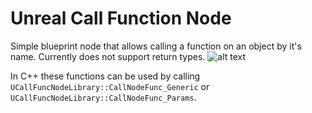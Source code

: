 # Unreal Call Function Node

Simple blueprint node that allows calling a function on an object by it's name. Currently does not support return types.
![alt text](https://raw.githubusercontent.com/willwhite99/ResourcesRepo/main/CallFuncExample.png?token=ACFH4PW3CKYCAIQHUDD4NGLBQWWOY)

In C++ these functions can be used by calling `UCallFuncNodeLibrary::CallNodeFunc_Generic` or `UCallFuncNodeLibrary::CallNodeFunc_Params`.
